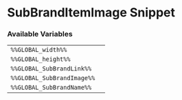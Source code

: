# SubBrandItemImage Snippet

### Available Variables
|||
|---|---|
| `%%GLOBAL_width%%` |
| `%%GLOBAL_height%%` |
| `%%GLOBAL_SubBrandLink%%` |
| `%%GLOBAL_SubBrandImage%%` |
| `%%GLOBAL_SubBrandName%%` |
